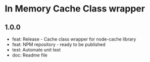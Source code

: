 # In Memory Cache Class wrapper

## 1.0.0
 - feat: Release - Cache class wrapper for node-cache library
 - feat: NPM repository - ready to be published
 - test: Automate unit test
 - doc: Readme file
